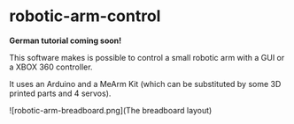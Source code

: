 # robotic-arm-control

**German tutorial coming soon!**

This software makes is possible to control a small robotic arm with a GUI or a XBOX 360 controller.

It uses an Arduino and a MeArm Kit (which can be substituted by some 3D printed parts and 4 servos).

![robotic-arm-breadboard.png](The breadboard layout)

